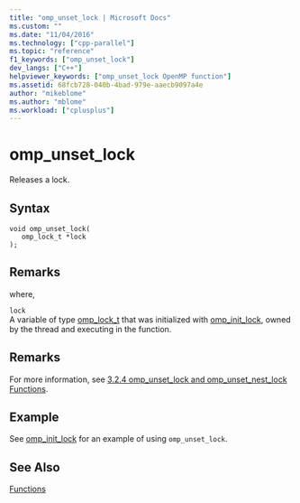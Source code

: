 ```yaml
---
title: "omp_unset_lock | Microsoft Docs"
ms.custom: ""
ms.date: "11/04/2016"
ms.technology: ["cpp-parallel"]
ms.topic: "reference"
f1_keywords: ["omp_unset_lock"]
dev_langs: ["C++"]
helpviewer_keywords: ["omp_unset_lock OpenMP function"]
ms.assetid: 68fcb728-040b-4bad-979e-aaecb9097a4e
author: "mikeblome"
ms.author: "mblome"
ms.workload: ["cplusplus"]
---
```

# omp_unset_lock
Releases a lock.  
  
## Syntax  
  
```  
void omp_unset_lock(  
   omp_lock_t *lock  
);  
```  
  
## Remarks  
 where,  
  
 `lock`  
 A variable of type [omp_lock_t](../../../parallel/openmp/reference/omp-lock-t.md) that was initialized with [omp_init_lock](../../../parallel/openmp/reference/omp-init-lock.md), owned by the thread and executing in the function.  
  
## Remarks  
 For more information, see [3.2.4 omp_unset_lock and omp_unset_nest_lock Functions](../../../parallel/openmp/3-2-4-omp-unset-lock-and-omp-unset-nest-lock-functions.md).  
  
## Example  
 See [omp_init_lock](../../../parallel/openmp/reference/omp-init-lock.md) for an example of using `omp_unset_lock`.  
  
## See Also  
 [Functions](../../../parallel/openmp/reference/openmp-functions.md)